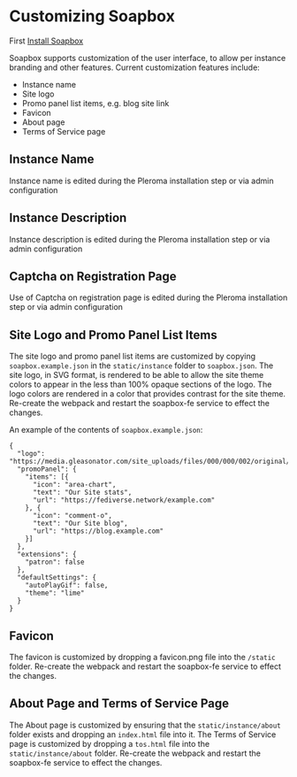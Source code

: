 # Customizing Soapbox

First [Install Soapbox](https://soapbox.pub/)

Soapbox supports customization of the user interface, to allow per instance branding and other features.  Current customization features include:
* Instance name
* Site logo
* Promo panel list items, e.g. blog site link
* Favicon
* About page
* Terms of Service page

## Instance Name
Instance name is edited during the Pleroma installation step or via admin configuration

## Instance Description
Instance description is edited during the Pleroma installation step or via admin configuration

## Captcha on Registration Page
Use of Captcha on registration page is edited during the Pleroma installation step or via admin configuration

## Site Logo and Promo Panel List Items
The site logo and promo panel list items are customized by copying `soapbox.example.json` in the `static/instance` folder to `soapbox.json`.
The site logo, in SVG format, is rendered to be able to allow the site theme colors to appear in the less than 100% opaque sections of the logo.
The logo colors are rendered in a color that provides contrast for the site theme.
Re-create the webpack and restart the soapbox-fe service to effect the changes.

An example of the contents of `soapbox.example.json`:
```
{
  "logo": "https://media.gleasonator.com/site_uploads/files/000/000/002/original/logo.svg",
  "promoPanel": {
    "items": [{
      "icon": "area-chart",
      "text": "Our Site stats",
      "url": "https://fediverse.network/example.com"
    }, {
      "icon": "comment-o",
      "text": "Our Site blog",
      "url": "https://blog.example.com"
    }]
  },
  "extensions": {
    "patron": false
  },
  "defaultSettings": {
    "autoPlayGif": false,
    "theme": "lime"
  }
}
```

## Favicon
The favicon is customized by dropping a favicon.png file into the `/static` folder. 
Re-create the webpack and restart the soapbox-fe service to effect the changes.

## About Page and Terms of Service Page
The About page is customized by ensuring that the `static/instance/about` folder exists and dropping an `index.html` file into it.
The Terms of Service page is customized by dropping a `tos.html` file into the `static/instance/about` folder.
Re-create the webpack and restart the soapbox-fe service to effect the changes.
